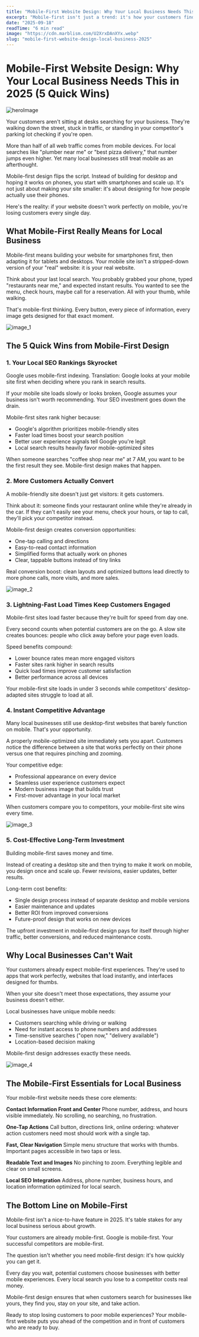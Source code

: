 ```yaml
---
title: "Mobile-First Website Design: Why Your Local Business Needs This in 2025 (5 Quick Wins)"
excerpt: "Mobile-first isn't just a trend: it's how your customers find you. Discover why local businesses need mobile-first design in 2025 and the 5 quick wins that boost your bottom line."
date: "2025-09-18"
readTime: "6 min read"
image: "https://cdn.marblism.com/U2XrxDAnXYx.webp"
slug: "mobile-first-website-design-local-business-2025"
---
```


# Mobile-First Website Design: Why Your Local Business Needs This in 2025 (5 Quick Wins)

![heroImage](https://cdn.marblism.com/U2XrxDAnXYx.webp)

Your customers aren't sitting at desks searching for your business. They're walking down the street, stuck in traffic, or standing in your competitor's parking lot checking if you're open.

More than half of all web traffic comes from mobile devices. For local searches like "plumber near me" or "best pizza delivery," that number jumps even higher. Yet many local businesses still treat mobile as an afterthought.

Mobile-first design flips the script. Instead of building for desktop and hoping it works on phones, you start with smartphones and scale up. It's not just about making your site smaller: it's about designing for how people actually use their phones.

Here's the reality: if your website doesn't work perfectly on mobile, you're losing customers every single day.

## What Mobile-First Really Means for Local Business

Mobile-first means building your website for smartphones first, then adapting it for tablets and desktops. Your mobile site isn't a stripped-down version of your "real" website: it is your real website.

Think about your last local search. You probably grabbed your phone, typed "restaurants near me," and expected instant results. You wanted to see the menu, check hours, maybe call for a reservation. All with your thumb, while walking.

That's mobile-first thinking. Every button, every piece of information, every image gets designed for that exact moment.

![image_1](https://cdn.marblism.com/n6mbPByrZsO.webp)

## The 5 Quick Wins from Mobile-First Design

### 1. Your Local SEO Rankings Skyrocket

Google uses mobile-first indexing. Translation: Google looks at your mobile site first when deciding where you rank in search results.

If your mobile site loads slowly or looks broken, Google assumes your business isn't worth recommending. Your SEO investment goes down the drain.

Mobile-first sites rank higher because:
- Google's algorithm prioritizes mobile-friendly sites
- Faster load times boost your search position  
- Better user experience signals tell Google you're legit
- Local search results heavily favor mobile-optimized sites

When someone searches "coffee shop near me" at 7 AM, you want to be the first result they see. Mobile-first design makes that happen.

### 2. More Customers Actually Convert

A mobile-friendly site doesn't just get visitors: it gets customers.

Think about it: someone finds your restaurant online while they're already in the car. If they can't easily see your menu, check your hours, or tap to call, they'll pick your competitor instead.

Mobile-first design creates conversion opportunities:
- One-tap calling and directions
- Easy-to-read contact information
- Simplified forms that actually work on phones
- Clear, tappable buttons instead of tiny links

Real conversion boost: clean layouts and optimized buttons lead directly to more phone calls, more visits, and more sales.

![image_2](https://cdn.marblism.com/EzwUDZcY1Yq.webp)

### 3. Lightning-Fast Load Times Keep Customers Engaged

Mobile-first sites load faster because they're built for speed from day one.

Every second counts when potential customers are on the go. A slow site creates bounces: people who click away before your page even loads.

Speed benefits compound:
- Lower bounce rates mean more engaged visitors
- Faster sites rank higher in search results
- Quick load times improve customer satisfaction
- Better performance across all devices

Your mobile-first site loads in under 3 seconds while competitors' desktop-adapted sites struggle to load at all.

### 4. Instant Competitive Advantage

Many local businesses still use desktop-first websites that barely function on mobile. That's your opportunity.

A properly mobile-optimized site immediately sets you apart. Customers notice the difference between a site that works perfectly on their phone versus one that requires pinching and zooming.

Your competitive edge:
- Professional appearance on every device  
- Seamless user experience customers expect
- Modern business image that builds trust
- First-mover advantage in your local market

When customers compare you to competitors, your mobile-first site wins every time.

![image_3](https://cdn.marblism.com/MQFepRRlLtT.webp)

### 5. Cost-Effective Long-Term Investment

Building mobile-first saves money and time.

Instead of creating a desktop site and then trying to make it work on mobile, you design once and scale up. Fewer revisions, easier updates, better results.

Long-term cost benefits:
- Single design process instead of separate desktop and mobile versions
- Easier maintenance and updates
- Better ROI from improved conversions
- Future-proof design that works on new devices

The upfront investment in mobile-first design pays for itself through higher traffic, better conversions, and reduced maintenance costs.

## Why Local Businesses Can't Wait

Your customers already expect mobile-first experiences. They're used to apps that work perfectly, websites that load instantly, and interfaces designed for thumbs.

When your site doesn't meet those expectations, they assume your business doesn't either.

Local businesses have unique mobile needs:
- Customers searching while driving or walking
- Need for instant access to phone numbers and addresses
- Time-sensitive searches ("open now," "delivery available")
- Location-based decision making

Mobile-first design addresses exactly these needs.

![image_4](https://cdn.marblism.com/tEHkaE1UTAF.webp)

## The Mobile-First Essentials for Local Business

Your mobile-first website needs these core elements:

**Contact Information Front and Center**
Phone number, address, and hours visible immediately. No scrolling, no searching, no frustration.

**One-Tap Actions**
Call button, directions link, online ordering: whatever action customers need most should work with a single tap.

**Fast, Clear Navigation**
Simple menu structure that works with thumbs. Important pages accessible in two taps or less.

**Readable Text and Images**
No pinching to zoom. Everything legible and clear on small screens.

**Local SEO Integration**
Address, phone number, business hours, and location information optimized for local search.

## The Bottom Line on Mobile-First

Mobile-first isn't a nice-to-have feature in 2025. It's table stakes for any local business serious about growth.

Your customers are already mobile-first. Google is mobile-first. Your successful competitors are mobile-first.

The question isn't whether you need mobile-first design: it's how quickly you can get it.

Every day you wait, potential customers choose businesses with better mobile experiences. Every local search you lose to a competitor costs real money.

Mobile-first design ensures that when customers search for businesses like yours, they find you, stay on your site, and take action.

Ready to stop losing customers to poor mobile experiences? Your mobile-first website puts you ahead of the competition and in front of customers who are ready to buy.
